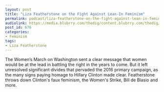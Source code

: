 ```yaml
---
layout: post
title: "Liza Featherstone on the Fight Against Lean-In Feminism"
permalink: podcast/liza-featherstone-on-the-fight-against-lean-in-feminism
audiolink: https://media.blubrry.com/thedig/content.blubrry.com/thedig/The_Dig_-_EP_25_-_Featherstone.mp3
post_id: 676
categories: 
- Feminism
tags: 
- Liza Featherstone
---
```


The Women’s March on Washington sent a clear message that women would be at the lead in battling the right in the years to come. But it left unresolved significant divides that pervaded the 2016 primary campaign, as the many signs paying homage to Hillary Clinton made clear. Featherstone throws down Clinton's faux feminism, the Women's Strike, Bill de Blasio and more.